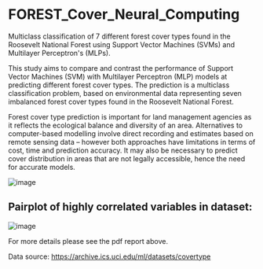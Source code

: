 # FOREST_Cover_Neural_Computing
Multiclass classification of 7 different forest cover types found in the Roosevelt National Forest using Support Vector Machines (SVMs) and Multilayer Perceptron's (MLPs).

This study aims to compare and contrast the performance of Support Vector Machines (SVM) with Multilayer Perceptron (MLP) models at predicting different forest cover types. The prediction is a multiclass classification problem, based on environmental data representing seven imbalanced forest cover types found in the Roosevelt National Forest.  

Forest cover type prediction is important for land management agencies as it reflects the ecological balance and diversity of an area. Alternatives to computer-based modelling involve direct recording and estimates based on remote sensing data – however both approaches have limitations in terms of cost, time and prediction accuracy. It may also be necessary to predict cover distribution in areas that are not legally accessible, hence the need for accurate models.

![image](https://user-images.githubusercontent.com/54633647/118670673-b9120f00-b7ee-11eb-8f9a-5f2af9b38af5.png)

## Pairplot of highly correlated variables in dataset:

![image](https://user-images.githubusercontent.com/54633647/118670804-d6df7400-b7ee-11eb-9c19-2fc449e0e652.png)

For more details please see the pdf report above.

Data source: https://archive.ics.uci.edu/ml/datasets/covertype
